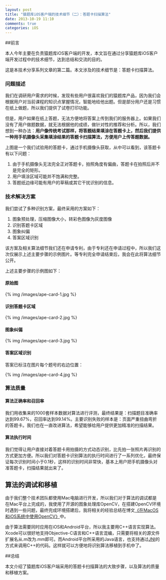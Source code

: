 ```yaml
---
layout: post
title: "猿题库iOS客户端的技术细节（二）：答题卡扫描算法"
date: 2013-10-19 11:10
comments: true
categories: iOS
---
```


##前言

本人今年主要在负责猿题库iOS客户端的开发，本文旨在通过分享猿题库iOS客户端开发过程中的技术细节，达到总结和交流的目的。

这是本技术分享系列文章的第二篇。本文涉及的技术细节是：答题卡扫描算法。

<!-- more -->

### 问题描述

我们在调研用户需求的时候，发现有些用户很喜欢我们的猿题库产品，因为我们会根据用户对当前课程的知识点掌握情况，智能地给他出题。但是部分用户还是习惯在纸上做题，所以我们提供了试卷打印功能。

但是，用户如果在纸上答题，无法方便地将答案上传到我们的服务器上。如果我们没有了用户做题数据，就无法根据他的成绩，做针对性的推荐和分析。所以，我们想到一种办法：<strong>用户像传统考试那样，将答题结果填涂在答题卡上，然后我们提供一种用手机摄像头采集填涂结果的答题卡扫描算法，方便用户上传答题数据。</strong>

上图是一个我们试验用的答题卡，通过手机摄像头获取，从中可以看到，该答题卡有以下问题：

 1. 由于手机摄像头无法完全正对答题卡，拍照角度有偏曲，答题卡在拍照后并不是完全的矩形。
 2. 用户填涂区域可能并不饱满和完整。
 3. 答题纸边缘可能有用户的草稿或其它干扰识别的信息。
 
### 技术解决方案

我们尝试了多种识别方案，最终采用的方案如下：

 1. 图象预处理，压缩图像大小，转彩色图像为灰度图像
 2. 识别答题卡区域
 3. 图象纠偏
 4. 答案区域识别

该方案及相关算法细节我们还在申请专利，由于专利还在申请过程中，所以我们这次仅展示上述主要步骤的示例图片。等专利完全申请结束后，我会在此将算法细节公开。

上述主要步骤的示例图如下：

#### 原始图

{% img /images/ape-card-1.jpg %}

#### 识别答题卡区域

{% img /images/ape-card-2.jpg %}

#### 图象纠偏

{% img /images/ape-card-3.jpg %}

#### 答案区域识别

答案已标注在图片每个题号的右边位置：

{% img /images/ape-card-4.jpg %}

### 算法质量

#### 算法正确率和召回率

我们用收集来的1000套样本数据对算法进行评测，最终结果是：扫描题目准确率达到99.67%，召回率达到99.14%。主要识别失败的样本是：页面严重扭曲弯折的答题卡。我们也在一直改进算法，希望能够给用户提供更加精准的扫描结果。

#### 算法执行时间

我们觉得让用户直接对着答题卡用拍摄的方式动态识别，比先拍一张照片再识别的方式更加方便。所以我们对答题卡识别算法的执行时间进行了一系列优化，最终保证每次识别时间小于0.1秒，这样的识别时间非常快，基本上用户把手机摄像头对准答题卡，扫描结果就出来了。

## 算法的调试和移植

由于我们整个技术团队都使用Mac电脑进行开发，所以我们对于算法的调试都是在Mac平台上完成的，我使用了开源的图象处理库OpenCV，在搭建OpenCV环境时遇到一些问题，最终完成环境搭建后，我将相关的经验总结在博文[《在MacOS和iOS系统中使用OpenCV》](http://blog.devtang.com/blog/2012/10/27/use-opencv-in-ios/)中。

由于算法需要同时应用在iOS和Android平台，所以我主要用C++语言实现算法。Xcode可以很好地支持Objective-C语言和C++语言混编，只需要将相关的源文件扩展名从.m改为.mm即可。而Android平台所采用的Java语言，也支持通过[JNI](http://en.wikipedia.org/wiki/Java_Native_Interface)的方式来调用C++的代码。这样就可以方便地将识别算法移植到手机中了。

##总结

本文介绍了猿题库iOS客户端采用的答题卡扫描算法的大致步骤，以及算法的质量和移植方案。


